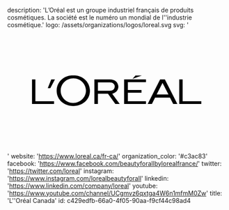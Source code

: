 description: 'L’Oréal est un groupe industriel français de produits cosmétiques. La société est le numéro un mondial de l''industrie cosmétique.'
logo: /assets/organizations/logos/loreal.svg
svg: '<svg xmlns="http://www.w3.org/2000/svg" viewBox="0 0 160 90"><path d="M85.235 54.934h15.956v-1.97H87.964v-6.21h9.947v-2h-9.947v-5.718h13.228v-2H85.236m8.296-2.829l-2.185 2.428 6.807-2.428m29.8 18.758v-15.93h-2.48v17.9h16.107v-1.97m-30.075-15.929l-9.058 17.898h3.077l2.302-4.623h10.866l2.368 4.624h3.023l-9.093-17.898h-3.484zM108.99 48.05l4.278-8.484 4.323 8.484h-8.6zm-32.418-.57c4.09-1.104 4.493-4.135 4.473-5.23-.25-3.18-2.374-5.214-6.235-5.214H63.542v17.898h2.583V47.46h7.312l5.39 7.474h3.232s-3.87-5.048-5.488-7.454m-2.114-2.155h-8.332v-6.12h8.626c1.96 0 3.09.918 3.496 2.09.27.813.1 1.882-.346 2.61-.728 1.163-2.11 1.42-3.444 1.42M48.132 34.066c-7.224 0-12.123 5.11-12.123 11.267 0 6.503 5.42 11.08 12.122 11.08 6.747 0 12.167-4.526 12.167-11.08 0-6.157-4.963-11.267-12.168-11.267m-.084 20.15c-4.977 0-9.103-4.02-9.103-8.878 0-4.852 3.932-9.053 9.296-9.053 5.275 0 9.146 4.2 9.146 9.053 0 4.856-4.323 8.88-9.338 8.88m-18.524-10.81h1.873l3.35-6.372H32.06M20.492 52.965v-15.93H18.03v17.9h16.09v-1.97"/></svg>'
website: 'https://www.loreal.ca/fr-ca/'
organization_color: '#c3ac83'
facebook: 'https://www.facebook.com/beautyforallbylorealfrance/'
twitter: 'https://twitter.com/loreal'
instagram: 'https://www.instagram.com/lorealbeautyforall'
linkedin: 'https://www.linkedin.com/company/loreal'
youtube: 'https://www.youtube.com/channel/UCgmvz6qxtga4W6n1mfmM0Zw'
title: 'L''Oréal Canada'
id: c429edfb-66a0-4f05-90aa-f9cf44c98ad4
